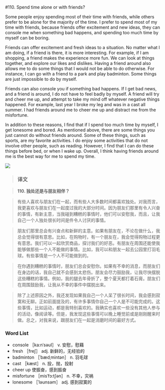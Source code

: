 #110. Spend time alone or with friends?

Some people enjoy spending most of their time with friends, while others prefer to be alone for the majority of the time. I prefer to spend most of my time with friends, because friends offer excitement and new ideas, they can console me when something bad happens, and spending too much time by myself can be boring.

Friends can offer excitement and fresh ideas to a situation. No matter what I am doing, if a friend is there, it is more interesting. For example, if I am shopping, a friend makes the experience more fun. We can look at things together, and explore our likes and dislikes. Having a friend around also allows me to do some things that I would not be able to do otherwise. For instance, I can go with a friend to a park and play badminton. Some things are just impossible to do by myself.

Friends can also console you if something bad happens. If I get bad news, and a friend is around, I do not have to feel badly by myself. A friend will try and cheer me up, and attempt to take my mind off whatever negative things happened. For example, last year I broke my leg and was in a cast all summer. I had friends around me to cheer me up and distract me from the misfortune.

In addition to these reasons, I find that if I spend too much time by myself, I get lonesome and bored. As mentioned above, there are some things you just cannot do without friends around. Some of these things, such as sports, are my favorite activities. I do enjoy some activities that do not involve other people, such as reading. However, I find that I can do these things before bed, or when I wake up. Overall, I think having friends around me is the best way for me to spend my time.

![](images/TOEFL-iBT-High-Score-Essays-110.jpg)

> ### 译文

> **110. 独处还是与朋友相伴？**

> 有些人喜欢与朋友们在一起，而有些人大多数时间都喜欢独处。对我而言，我更喜欢与朋友们在一起度过我的大部分时间。因为朋友们那里有令人兴奋的事情，有新主意，当我碰到糟糕的事情时，他们可以安慰我，而且，让我自己一个人独处很长时间是件令人讨厌的事情。

> 朋友们那里总会有兴奋点和新鲜的主意。如果有朋友在，不论在做什么，我总会觉得很有意思。比如，在购物时，有一个朋友在，我会觉得购物过程更有意思。我们可以一起欣赏商品，探讨我们的好恶。有朋友在周围还能使我能够做那些一个人不能做的事情。比如，我可以和朋友一起去公园里打羽毛球。有些事情是一个人不可能做到的。

> 在你遇到糟糕的事情时，朋友们总会安慰你。如果有不幸的消息，而朋友们在身边的话，我自己就不会感到太悲伤。朋友会尽力鼓励我，让我尽快摆脱这些糟糕的事情。例如，我的腿去年骨折了，整个夏天都打着石膏。朋友们在周围鼓励我，让我从不幸的事件中摆脱出来。

> 除了上述原因之外，我还发现如果我自己一个人呆了很长时间，我会感到寂寞和无聊。正如前面提及的，有许多事情你自己一个人是不可能完成的。这些事情，比如运动，都是我特别喜欢的。我确实也喜欢一些没有其他人参与的活动，像阅读等。但是，我发现这些事情可以晚上睡觉前或是刚刚醒来时做。总之，对我来说，跟朋友们在一起是消磨时间的最好方式。

### Word List

 * console ［ka:nˈsəul］ v. 安慰，慰藉
 * fresh ［freʃ］ adj. 新鲜的，无经验的
 * badminton ［ˈbædˌmintən］ n. 羽毛球
 * cast ［kæst］ n. 投，抛，投射
 * cheer up 使振奋，感到振奋
 * misfortune ［misˈfɔ:tʃən］ n. 不幸，灾祸
 * lonesome ［ˈləunsəm］ adj. 感到寂寞的
